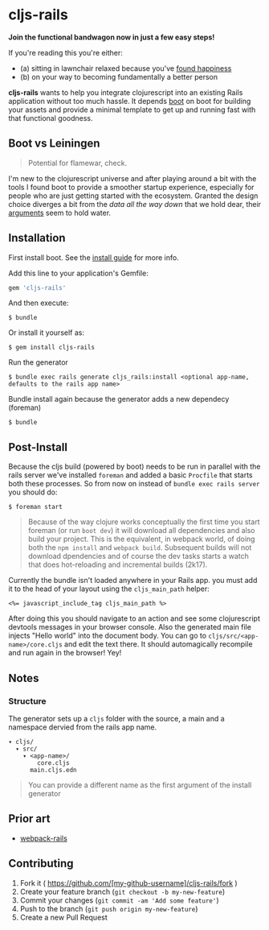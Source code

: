 # cljs-rails

**Join the functional bandwagon now in just a few easy steps!**

If you're reading this you're either:

- (a) sitting in lawnchair relaxed because you've [found happiness](https://www.youtube.com/watch?v=A0VaIKK2ijM)
- (b) on your way to becoming fundamentally a better person

**cljs-rails** wants to help you integrate clojurescript into an existing Rails application without too much hassle. It depends [boot](https://github.com/boot-clj/boot) on boot for building your assets and provide a minimal template to get up and running fast with that functional goodness. 

## Boot vs Leiningen

> Potential for flamewar, check.

I'm new to the clojurescript universe and after playing around a bit with the tools I found boot to provide a smoother startup experience, especially for people who are just getting started with the ecosystem. Granted the design choice diverges a bit from the *data all the way down* that we hold dear, their [arguments](https://news.ycombinator.com/item?id=8553189) seem to hold water.

## Installation

First install boot. See the [install guide](https://github.com/boot-clj/boot#install) for more info.

Add this line to your application's Gemfile:

```ruby
gem 'cljs-rails'
```

And then execute:

    $ bundle

Or install it yourself as:

    $ gem install cljs-rails

Run the generator
  
    $ bundle exec rails generate cljs_rails:install <optional app-name, defaults to the rails app name>

Bundle install again because the generator adds a new dependecy (foreman)

    $ bundle

## Post-Install

Because the cljs build (powered by boot) needs to be run in parallel with the rails server we've installed ``foreman`` and added a basic ``Procfile`` that starts both these processes. So from now on instead of ``bundle exec rails server`` you should do:

    $ foreman start

> Because of the way clojure works conceptually the first time you start foreman (or run ``boot dev``) it will download all dependencies and also build your project. This is the equivalent, in webpack world, of doing both the ``npm install`` and ``webpack build``. Subsequent builds will not download dpendencies and of course the dev tasks starts a watch that does hot-reloading and incremental builds (2k17).

Currently the bundle isn't loaded anywhere in your Rails app. you must add it to the head of your layout using the ``cljs_main_path`` helper:

```erb
<%= javascript_include_tag cljs_main_path %>
```

After doing this you should navigate to an action and see some clojurescript devtools messages in your browser console. Also the generated main file injects "Hello world" into the document body. You can go to ``cljs/src/<app-name>/core.cljs`` and edit the text there. It should automagically recompile and run again in the browser! Yey!

## Notes

### Structure

The generator sets up a ``cljs`` folder with the source, a main and a namespace dervied from the rails app name.

```
▾ cljs/
  ▾ src/
    ▾ <app-name>/
        core.cljs
      main.cljs.edn
```

> You can provide a different name as the first argument of the install generator

## Prior art

- [webpack-rails](https://github.com/mipearson/webpack-rails)

## Contributing

1. Fork it ( https://github.com/[my-github-username]/cljs-rails/fork )
2. Create your feature branch (`git checkout -b my-new-feature`)
3. Commit your changes (`git commit -am 'Add some feature'`)
4. Push to the branch (`git push origin my-new-feature`)
5. Create a new Pull Request
